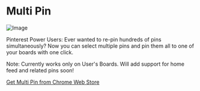 # Multi Pin

![Image](../blob/master/screenshots/multipin.gif?raw=true)

Pinterest Power Users: Ever wanted to re-pin hundreds of pins simultaneously? Now you can select multiple pins and pin them all to one of your boards with one click.

Note: Currently works only on User's Boards. Will add support for home feed and related pins soon!

[Get Multi Pin from Chrome Web Store](https://chrome.google.com/webstore/detail/multi-pin/ncbedailpaldcnmijnhchioplmkpheco)
